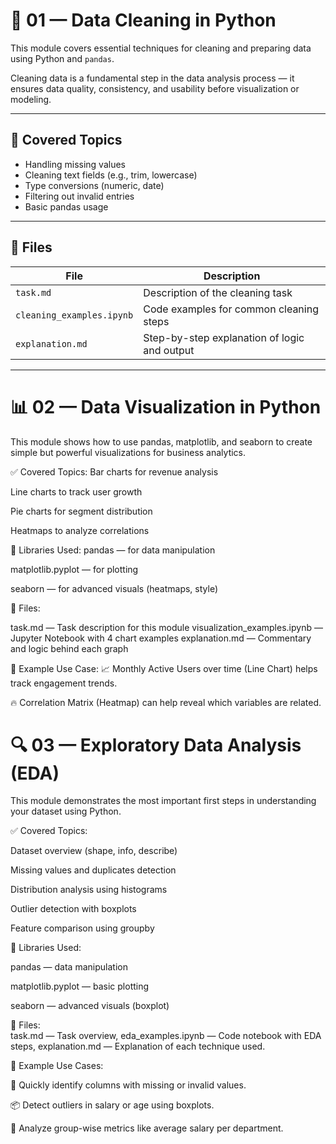 # 🧹 01 — Data Cleaning in Python

This module covers essential techniques for cleaning and preparing data using Python and `pandas`.

Cleaning data is a fundamental step in the data analysis process — it ensures data quality, consistency, and usability before visualization or modeling.

---

## 🧠 Covered Topics

- Handling missing values
- Cleaning text fields (e.g., trim, lowercase)
- Type conversions (numeric, date)
- Filtering out invalid entries
- Basic pandas usage

---

## 📁 Files

| File                      | Description                                  |
|---------------------------|----------------------------------------------|
| `task.md`                | Description of the cleaning task             |
| `cleaning_examples.ipynb`| Code examples for common cleaning steps      |
| `explanation.md`         | Step-by-step explanation of logic and output |

---



# 📊 02 — Data Visualization in Python
This module shows how to use pandas, matplotlib, and seaborn to create simple but powerful visualizations for business analytics.

✅ Covered Topics:
Bar charts for revenue analysis

Line charts to track user growth

Pie charts for segment distribution

Heatmaps to analyze correlations

🔧 Libraries Used:
pandas — for data manipulation

matplotlib.pyplot — for plotting

seaborn — for advanced visuals (heatmaps, style)

📁 Files:

task.md	   —               Task description for this module
visualization_examples.ipynb	   —            Jupyter Notebook with 4 chart examples
explanation.md	  —               Commentary and logic behind each graph

📌 Example Use Case:
📈 Monthly Active Users over time (Line Chart) helps track engagement trends.

🔥 Correlation Matrix (Heatmap) can help reveal which variables are related.


# 🔍 03 — Exploratory Data Analysis (EDA)
This module demonstrates the most important first steps in understanding your dataset using Python.

✅ Covered Topics:

Dataset overview (shape, info, describe)

Missing values and duplicates detection

Distribution analysis using histograms

Outlier detection with boxplots

Feature comparison using groupby

🔧 Libraries Used:

pandas — data manipulation

matplotlib.pyplot — basic plotting

seaborn — advanced visuals (boxplot)

📁 Files:	              
task.md	  —               Task overview,
eda_examples.ipynb	—     Code notebook with EDA steps,
explanation.md	 —        Explanation of each technique used.

📌 Example Use Cases:

🧩 Quickly identify columns with missing or invalid values.

📦 Detect outliers in salary or age using boxplots.

🧮 Analyze group-wise metrics like average salary per department.

